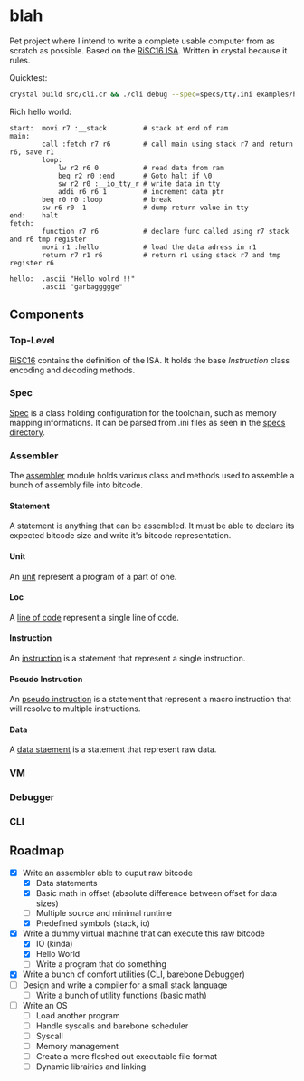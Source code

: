 # blah

Pet project where I intend to write a complete usable computer from as scratch as possible.
Based on the [RiSC16 ISA](https://user.eng.umd.edu/~blj/RiSC/RiSC-isa.pdf).
Written in crystal because it rules.

Quicktest:
```sh
crystal build src/cli.cr && ./cli debug --spec=specs/tty.ini examples/hello.blah
```

Rich hello world:
```
start:  movi r7 :__stack         # stack at end of ram
main:
        call :fetch r7 r6        # call main using stack r7 and return r6, save r1
        loop:
            lw r2 r6 0           # read data from ram
            beq r2 r0 :end       # Goto halt if \0
            sw r2 r0 :__io_tty_r # write data in tty
            addi r6 r6 1         # increment data ptr
        beq r0 r0 :loop          # break
        sw r6 r0 -1              # dump return value in tty
end:    halt
fetch:
        function r7 r6           # declare func called using r7 stack and r6 tmp register
        movi r1 :hello           # load the data adress in r1
        return r7 r1 r6          # return r1 using stack r7 and tmp register r6

hello:  .ascii "Hello wolrd !!"
        .ascii "garbaggggge"
```

## Components

### Top-Level
[RiSC16](./src/risc16.cr) contains the definition of the ISA.
It holds the base *Instruction* class encoding and decoding methods.

### Spec
[Spec](./src/spec.cr) is a class holding configuration for the toolchain, 
such as memory mapping informations. It can be parsed from .ini files as seen in the [specs directory](./specs).

### Assembler
The [assembler](./src/assembler/assembler.cr) module holds various class and methods used to assemble a bunch of assembly file into bitcode.

#### Statement
A statement is anything that can be assembled. It must be able to declare its expected bitcode size and write it's bitcode representation.

#### Unit
An [unit](./src/assembler/unit.cr) represent a program of a part of one. 

#### Loc
A [line of code](./src/assembler/loc.cr) represent a single line of code. 

#### Instruction
An [instruction](./src/assembler/instruction.cr) is a statement that represent a single instruction.

#### Pseudo Instruction
An [pseudo instruction](./src/assembler/pseudo/pseudo.cr) is a statement that represent a macro instruction that will resolve to multiple instructions.

#### Data
A [data staement](./src/assembler/data/data.cr) is a statement that represent raw data.

### VM

### Debugger

### CLI

## Roadmap
- [x] Write an assembler able to ouput raw bitcode
  - [x] Data statements
  - [x] Basic math in offset (absolute difference between offset for data sizes)
  - [ ] Multiple source and minimal runtime
  - [x] Predefined symbols (stack, io)
- [x] Write a dummy virtual machine that can execute this raw bitcode
  - [x] IO (kinda)
  - [x] Hello World
  - [ ] Write a program that do something
- [x] Write a bunch of comfort utilities (CLI, barebone Debugger)
- [ ] Design and write a compiler for a small stack language
  - [ ] Write a bunch of utility functions (basic math)
- [ ] Write an OS
  - [ ] Load another program
  - [ ] Handle syscalls and barebone scheduler 
  - [ ] Syscall
  - [ ] Memory management
  - [ ] Create a more fleshed out executable file format
  - [ ] Dynamic librairies and linking
